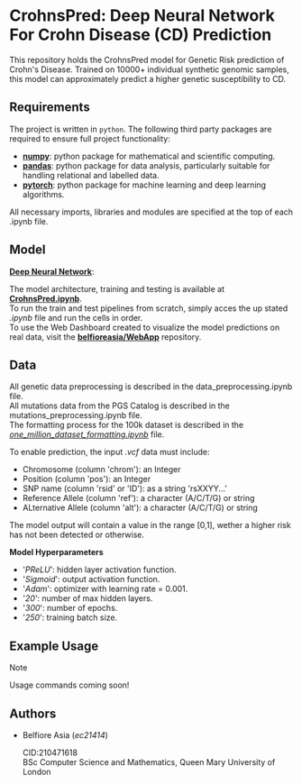 # CrohnsPred: Deep Neural Network For Crohn Disease (CD) Prediction
This repository holds the CrohnsPred model for Genetic Risk prediction of Crohn's Disease.
Trained on 10000+ individual synthetic genomic samples, this model can approximately predict a higher genetic susceptibility to CD.


## Requirements
The project is written in `python`. The following third party packages are required to ensure full project functionality:

- [**numpy**](https://numpy.org/doc/stable/index.html): python package for mathematical and scientific computing. 
- [**pandas**](https://pandas.pydata.org/): python package for data analysis, particularly suitable for handling relational and labelled data. 
- [**pytorch**](https://pytorch.org): python package for machine learning and deep learning algorithms.

All necessary imports, libraries and modules are specified at the top of each .ipynb file.

## Model
[**Deep Neural Network**](https://pytorch.org/tutorials/beginner/blitz/neural_networks_tutorial.html):

The model architecture, training and testing is available at [__CrohnsPred.ipynb__](CrohnsPred.ipynb). \
To run the train and test pipelines from scratch, simply acces the up stated _.ipynb_ file and run the cells in order. \
To use the Web Dashboard created to visualize the model predictions on real data, visit the [__belfioreasia/WebApp__](https://github.com/belfioreasia/WebApp) repository.

## Data
All genetic data preprocessing is described in the data_preprocessing.ipynb file. \
All mutations data from the PGS Catalog is described in the mutations_preprocessing.ipynb file. \
The formatting process for the 100k dataset is described in the [*one_million_dataset_formatting.ipynb*](one_million_dataset_formatting.ipynb) file.

To enable prediction, the input *.vcf* data must include:
- Chromosome (column 'chrom'): an Integer
- Position (column 'pos'): an Integer
- SNP name (column 'rsid' or 'ID'): as a string 'rsXXYY...'
- Reference Allele (column 'ref'): a character (A/C/T/G) or string
- ALternative Allele (column 'alt'): a character (A/C/T/G) or string

The model output will contain a value in the range [0,1], wether a higher risk has not been detected or otherwise. 


**Model Hyperparameters**
- '*PReLU*': hidden layer activation function.
- '*Sigmoid*': output activation function.
- '*Adam*': optimizer with learning rate = 0.001.
- '*20*': number of max hidden layers.
- '*300*': number of epochs.
- '*250*': training batch size.


## Example Usage
> [!Note]
> Usage commands coming soon!

## Authors

- Belfiore Asia (*ec21414*)
    
    CID:210471618\
    BSc Computer Science and Mathematics,
    Queen Mary University of London

